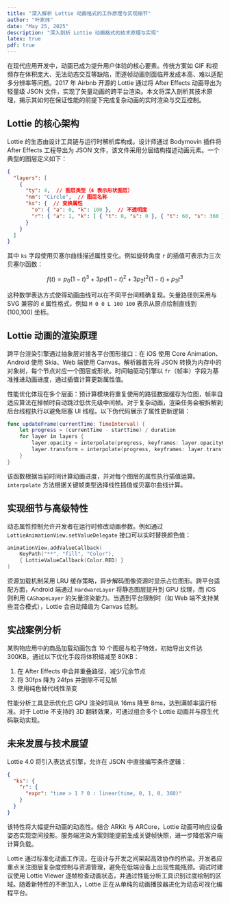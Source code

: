 ```yaml
---
title: "深入解析 Lottie 动画格式的工作原理与实现细节"
author: "叶家炜"
date: "May 25, 2025"
description: "深入剖析 Lottie 动画格式的技术原理与实现"
latex: true
pdf: true
---
```


在现代应用开发中，动画已成为提升用户体验的核心要素。传统方案如 GIF 和视频存在体积庞大、无法动态交互等缺陷，而逐帧动画则面临开发成本高、难以适配多分辨率等问题。2017 年 Airbnb 开源的 Lottie 通过将 After Effects 动画导出为轻量级 JSON 文件，实现了矢量动画的跨平台渲染。本文将深入剖析其技术原理，揭示其如何在保证性能的前提下完成复杂动画的实时渲染与交互控制。

## Lottie 的核心架构  
Lottie 的生态由设计工具链与运行时解析库构成。设计师通过 Bodymovin 插件将 After Effects 工程导出为 JSON 文件，该文件采用分层结构描述动画元素。一个典型的图层定义如下：

```json
{
  "layers": [
    {
      "ty": 4,  // 图层类型（4 表示形状图层）
      "nm": "Circle",  // 图层名称
      "ks": {  // 变换属性
        "o": { "a": 0, "k": 100 },  // 不透明度
        "r": { "a": 1, "k": [ { "t": 0, "s": 0 }, { "t": 60, "s": 360 } ] }  // 旋转动画
      }
    }
  ]
}
```

其中 `ks` 字段使用贝塞尔曲线描述属性变化。例如旋转角度 `r` 的插值可表示为三次贝塞尔函数：

$$
f(t) = p_0(1 - t)^3 + 3p_1t(1 - t)^2 + 3p_2t^2(1 - t) + p_3t^3
$$

这种数学表达方式使得动画曲线可以在不同平台间精确复现。矢量路径则采用与 SVG 兼容的 `d` 属性格式，例如 `M 0 0 L 100 100` 表示从原点绘制直线到 (100,100) 坐标。

## Lottie 动画的渲染原理  
跨平台渲染引擎通过抽象层对接各平台图形接口：在 iOS 使用 Core Animation、Android 使用 Skia、Web 端使用 Canvas。解析器首先将 JSON 转换为内存中的对象树，每个节点对应一个图层或形状。时间轴驱动引擎以 `fr`（帧率）字段为基准推进动画进度，通过插值计算更新属性值。

性能优化体现在多个层面：预计算模块将重复使用的路径数据缓存为位图，帧率自适应算法在掉帧时自动跳过低优先级中间帧。对于复杂动画，渲染任务会被拆解到后台线程执行以避免阻塞 UI 线程。以下伪代码展示了属性更新逻辑：

```swift
func updateFrame(currentTime: TimeInterval) {
    let progress = (currentTime - startTime) / duration
    for layer in layers {
        layer.opacity = interpolate(progress, keyframes: layer.opacityKeyframes)
        layer.transform = interpolate(progress, keyframes: layer.transformKeyframes)
    }
}
```

该函数根据当前时间计算动画进度，并对每个图层的属性执行插值运算。`interpolate` 方法根据关键帧类型选择线性插值或贝塞尔曲线计算。

## 实现细节与高级特性  
动态属性控制允许开发者在运行时修改动画参数。例如通过 `LottieAnimationView.setValueDelegate` 接口可以实时替换颜色值：

```kotlin
animationView.addValueCallback(
    KeyPath("**", "fill", "Color"), 
    { LottieValueCallback(Color.RED) }
)
```

资源加载机制采用 LRU 缓存策略，异步解码图像资源时显示占位图形。跨平台适配方面，Android 端通过 `HardwareLayer` 将静态图层提升到 GPU 纹理，而 iOS 则利用 `CAShapeLayer` 的矢量渲染能力。当遇到平台限制时（如 Web 端不支持某些混合模式），Lottie 会自动降级为 Canvas 绘制。

## 实战案例分析  
某购物应用中的商品加载动画包含 10 个图层与粒子特效，初始导出文件达 300KB。通过以下优化手段将体积缩减至 80KB：

1. 在 After Effects 中合并重叠路径，减少冗余节点
2. 将 30fps 降为 24fps 并删除不可见帧
3. 使用纯色替代线性渐变

性能分析工具显示优化后 GPU 渲染时间从 16ms 降至 8ms，达到满帧率运行标准。对于 Lottie 不支持的 3D 翻转效果，可通过组合多个 Lottie 动画并与原生代码联动实现。

## 未来发展与技术展望  
Lottie 4.0 将引入表达式引擎，允许在 JSON 中直接编写条件逻辑：

```json
{
  "ks": {
    "r": {
      "expr": "time > 1 ? 0 : linear(time, 0, 1, 0, 360)"
    }
  }
}
```

该特性将大幅提升动画的动态性。结合 ARKit 与 ARCore，Lottie 动画可响应设备姿态实现空间投影。服务端渲染方案则能提前生成关键帧快照，进一步降低客户端计算负载。

Lottie 通过标准化动画工作流，在设计与开发之间架起高效协作的桥梁。开发者应重点关注图层复杂度控制与资源管理，避免在低端设备上出现性能瓶颈。调试时建议使用 Lottie Viewer 逐帧检查动画状态，并通过性能分析工具识别过度绘制的区域。随着新特性的不断加入，Lottie 正在从单纯的动画播放器进化为动态可视化编程平台。
